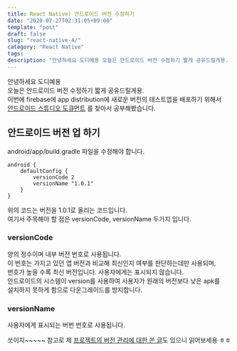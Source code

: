 ```yaml
---
title: React Native) 안드로이드 버전 수정하기
date: "2020-07-27T02:31:05+09:00"
template: "post"
draft: false
slug: "react-native-4/"
category: "React Native"
tags:
description: "안녕하세요 도디예용 오늘은 안드로이드 버전 수정하기 짧게 공유드릴게용. 이번에 firebase에 app distribution에..."
---
```


안녕하세요 도디예용   
오늘은 안드로이드 버전 수정하기 짧게 공유드릴게용.   
이번에 firebase에 app distribution에 새로운 버전의 테스트앱을 배포하기 위해서   
[안드로이드 스튜디오 도큐먼트](https://developer.android.com/studio/publish/versioning?hl=ko#appversioning) 를 찾아서 공부해봤습니다.   

## 안드로이드 버전 업 하기
android/app/build.gradle 파일을 수정해야 합니다.

```
android {
	defaultConfig {
    	versionCode 2
        versionName "1.0.1"
    }
}
```

위의 코드는 버전을 1.0.1로 올리는 코드입니다.   
여기서 주목해야 할 점은 versionCode, versionName 두가지 입니다.    

### versionCode
양의 정수이며 내부 버전 번호로 사용됩니다.   
이 번호는 가지고 있던 앱 버전과 비교해 최신인지 여부를 판단하는데만 사용되며,   
번호가 높을 수록 최신 버전입니다. 사용자에게는 표시되지 않습니다.   
안드로이드의 시스템이 version를 사용하여 사용자가 원래의 버전보다 낮은 apk를    
설치하지 못하게 함으로 다운그레이드를 방지합니다.   

### versionName
사용자에게 표시되는 버번 번호로 사용됩니다. 


쏘이지~~~~~
참고로 제 [프로젝트의 버전 관리에 대한 쓴 글](https://velog.io/@dody_/RN-개발기-앱-버전-관리는-어떻게-할까)도 있으니 읽어보세용 ㅎㅎ

